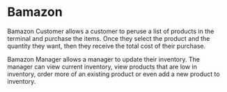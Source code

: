# Bamazon

Bamazon Customer allows a customer to peruse a list of products in the terminal and purchase the items.  Once they select the product and the quantity they want, then they receive the total cost of their purchase.

Bamazon Manager allows a manager to update their inventory.  The manager can view current inventory, view products that are low in inventory, order more of an existing product or even add a new product to inventory.